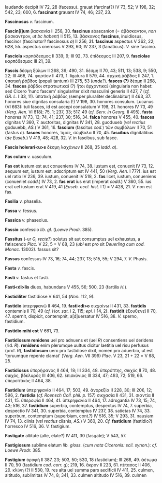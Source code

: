 laudando decipit IV 72, 28 (facessu). grauat (farcinat?) IV 73, 52; V
198, 32; 542, 23; 600, 6. **fascinant** grauant IV 74, 46; 237, 23.

**Fascinosus** *v.* fascinum.

**Fascin[i]um** βασκανία II 256, 30. **fascinus** abascanion (=
ἀβάσκαντον, *non* βάσκαντρον, *ut bc habent*) II 515, 13. βάσκανος
**fascinus**, inuidiosus, fascinor (fascinator? fascinosus *a*) II 256,
31. **fascinus** aspectus V 362, 22; 628, 55. aspectus onerosus V 293,
60; IV 237, 3 (fanaticus). *V.* sine fascino.

**Fasciola** καρπόδεσμος II 339, 9; III 92, 73. ἐπίδεσμος III 207, 9.
**fasciolae** καρπόδεσμος III 21, 39.

**Fascis** δέσμη ξύλων II 268, 36; 490, 31. δέσμη II 70, 43; 511, 13;
538, 9; 550, 22; III 468, 74. φορτίον II 473, 1. ligatura II 579, 44.
ἀρχικὴ ῥάβδος II 247, 1. ὑπατικὴ ῥάβδος (populi tantum) III 275, 53
(*unde?*). **fasces (?)** δέσμη II 268, 34. **fasces** ῥάβδοι
στρατιωτικαὶ (?) ἤτοι ἀρχοντικαί (singularia non habet: sed Cicero 'hunc
fascem' singulariter dixit masculini generis II 427, 7 (*cf. GR. L.* I
33, 11). ὑπατικὴ ῥάβδος (semper pluraliter declinabitur) II 463, 37.
honores siue dignitas consularia (!) V 198, 30. honores consulum.
Lucanus (VI 663): tuli fasces, id est accepi consulatum V 198, 31.
honores IV 73, 49 (*Verg. Aen.* VI 818); 75, 1; 237, 33; 517, 49 (*cf.
Serv. in Georg.* II 495). **fasta** honores IV 73, 13; 74, 41; 237, 30;
516, 34. **falca** honores V 455, 40. **fasces** dignitas V 360, 7.
auctoritas, dignitas IV 341, 28. guoduueb (*vel rectius* goduuebb,
*AS.*) V 361, 16. **fascium** (fascitus *cod.*) τῶν συμβόλων II 70, 51
(fastus *e*). **fasces** honores, τιμάς, σύμβολα II 70, 45. **fascibus**
dignitatibus (*de Euseb.*) V 419, 48; 428, 32. *V.* in fascibus, sub
fasce.

**Fascis holerari\<u\>s** δέσμη λαχάνων II 268, 35 *ladd. a*).

**Fas culum** *v.* uasculum.

**Fas est** iustum est aut conueniens IV 74, 38. iustum est, conuenit IV
73, 12. aequum est, iustum est, adscriptum est IV 441, 50 (*Verg.*
*Aen.* I 77?). ius est uel ratio IV 236, 39. iustum, conuenit IV 518, 2.
**fas** licet, iustum, conueniens (conueniet *codd.*) IV 73, 2. **fas
erat** ius erat (imperat *codd.*) V 360, 55. ius erat uel iustum erat V
419, 41 (*Euseb. eccl. hist.* I 1) = V 428, 21. *V.* non est fas.

**Fasilia** *v.* phaselia.

**Fassa** *v.* fessus.

**Fassica** *v.* phaseolus.

**Fassio** confessio *lib. gl.* (*Loewe Prodr.* 385).

**Fassitus** (-ur *G, recte?*) solutus sit aut consumptus uel exhaustus,
a fatiscendo *Plac.* V 22, 5 = V 68, 23 (*ubi* est *pro* sit *Deuerling
cum cod. Monac.* 13002). fassus sit?

**Fassus** confessus IV 73, 16; 74, 44; 237, 13; 515, 55; V 294, 7. *V.*
Phasis.

**Fasta** *v.* fascis.

**Fasti** *v.* fastus et fasti.

**Fasti\<di\>lis** diues, habundans V 455, 56; 500, 23 (fartilis *H.*).

**Fastidiliter** fastidiose V 641, 54 (*Non.* 112, 9).

**Fastidio** ὑπερηφανῶ II 464, 19. **fasti\<di\>o** σικχαίνω II 431, 33.
**fastidis** contemnis II 70, 49 (*cf. Hor. sat.* I 2, 115; *epi.* I 14,
2). **fastidit** ἐξουθενεῖ II 70, 47. spernit, dispicit, contempnit,
a[d]uersatur IV 516, 38. *V.* sperno, fastidium.

**Fastidio mihi est** V 661, 73.

**Fastidiosum renidens** uel pro adnuens et (uel *R*) consentiens uel
deridens (rid. *R*). **renidens** enim plerumque uultus dicitur laetitia
uel risu perfusus (prof. *R*), **fastidiosum** uero pro fastidiose
dixit, nomen pro aduerbio, ut est 'toruumque repente clamat' (*Verg.
Aen.* VII 399) *Plac.* V 23, 21 + 22 = V 68, 25.

**Fastidiosus** ὑπερήφανος II 464, 18; III 334, 48. ὑπερόπτης, σικχός II
70, 48. σικχός, βδελυρός III 406, 62. ἐπισκύνιος III 334, 47; 493, 72;
519, 66. ὑπεροπτικός II 464, 38.

**Fastidium** ὐπερηφανία II 464, 17; 503, 49. ἀνορεξία II 228, 30; III
206, 12; 596, 2. **fastidia** (*cf. Roensch Coll. phil. p.* 157)
σικχασία II 431, 31. σιαντία II 431, 15. ὑπεροψία II 464, 41. ὑπερηφανία
II 464, 17. adrogantia IV 73, 15; 74, 43; 516, 37. **fastidium**
superbia, contemptus, despectus IV 74, 7. superbia, despectio IV 341,
30. superbia, contemptus IV 237, 38. satietas IV 74, 33. superbum,
contemptum (superbiam, cont.?) IV 516, 35; V 293, 31. nausiam IV 74, 13.
ciinis (*vel rectius* ciisnis, *AS.*) V 360, 20. *Cf.* **fastidium**
(fastidio?) horresco IV 516, 36. *V.* fastigium.

**Fastigate** altitate (alte, elate?) IV 411, 30 (fasgate); V 543, 57.

**Fastigiosum** sublime elatum *lib. gloss.* (*cum nota Ciceronis: scil.
synon.*): *cf. Loewe Prodr.* 385.

**Fastigium** ὀροφή II 387, 23; 503, 50; 530, 18 (fastidium); III 268,
49. ἀέτωμα II 70, 50 (fastidium *cod. corr. g*); 219, 16. ἄκρον II 223,
61. πέτασος II 406, 29. κλίνη (?) II 530, 19. res alta uel summa pars
aedificii IV 411, 25. culmen, altitudo, sublimitas IV 74, 8; 341, 33.
culmen altitudo IV 516, 39. culmen
